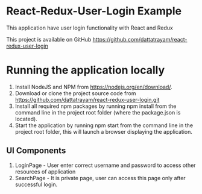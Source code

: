 # **React-Redux-User-Login Example**

This application have user login functionality with React and Redux

This project is available on GitHub https://github.com/dattatrayam/react-redux-user-login

# Running the application locally
1. Install NodeJS and NPM from https://nodejs.org/en/download/.
2. Download or clone the project source code from https://github.com/dattatrayam/react-redux-user-login.git
3. Install all required npm packages by running npm install from the command line in the project root folder (where the package.json is located).
4. Start the application by running npm start from the command line in the project root folder, this will launch a browser displaying the application.


## UI Components
1. LoginPage - User enter correct username and password to access other resources of application
2. SearchPage - It is private page, user can access this page only after successful login.
 
